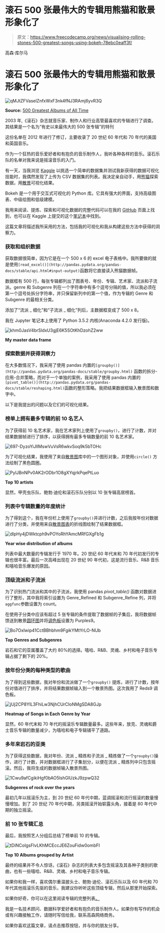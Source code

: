 # 滚石 500 张最伟大的专辑用熊猫和散景形象化了

> 原文：<https://www.freecodecamp.org/news/visualising-rolling-stones-500-greatest-songs-using-bokeh-78ebc0eaff3f/>

高森·库尔马

# 滚石 500 张最伟大的专辑用熊猫和散景形象化了

![qMJtZFVaselZnfxWxF3nk4fNJ3RAmj6yvR3Q](img/0f420fdbff474626d6c132305f500675.png)

**Source:** [500 Greatest Albums of All Time](http://www.rollingstone.com/music/lists/500-greatest-albums-of-all-time-20120531)

2003 年,《滚石》杂志就音乐家、制作人和行业高管最喜欢的专辑进行了调查。其结果是一个名为“有史以来最伟大的 500 张专辑”的特刊

这份名单在 2012 年进行了修订，主要收录了 20 世纪 60 年代和 70 年代的美国和英国音乐。

作为一个狂热的音乐爱好者和有抱负的音乐制作人，我听各种各样的音乐。滚石乐队的名单对我来说是摇滚音乐的入门。

有一天，当我浏览 [Kaggle](https://www.kaggle.com/notgibs/500-greatest-albums-of-all-time-rolling-stone) 以挑选一个简单的数据集并测试我新获得的数据可视化技能时，我偶然发现了上传为 CSV 数据集的列表。我决定亲自动手，用[熊猫](http://pandas.pydata.org/pandas-docs/stable/)探索数据，用[散景](http://bokeh.pydata.org/en/latest/)可视化结果。

Bokeh 是一个用于交互式可视化的 Python 库。它具有强大的界面，支持高级图表、中级绘图和低级建模。

我用来阅读、提炼、探索和可视化数据的完整代码可以在我的 [GitHub](https://github.com/itzzthad/kaggle-exercises/tree/master/rollingstones-dataset) 页面上找到，也可以在 Kaggle 上提交的这个[笔记本](https://www.kaggle.com/thadx89/d/notgibs/500-greatest-albums-of-all-time-rolling-stone/exploring-and-visualizing-using-bokeh/notebook)中找到。

这篇文章将描述我所采用的方法，包括我的可视化和我从构建这些方法中获得的洞察力。

### 获取和组织数据

获取数据很简单，因为它是在一个 500 x 6 的 excel 电子表格中。我所要做的就是使用`[read_excel()](http://pandas.pydata.org/pandas-docs/stable/api.html#input-output)`函数将它直接读入熊猫数据帧。

数据框有 500 行，每张专辑都列出了图表号、年份、专辑、艺术家、流派和子流派。genre 和 Subgenre 列在一个字符串中有多个逗号分隔的值，所以我必须在第一个逗号处拆分字符串，并只保留新列中的第一个值，作为专辑的 Genre 和 Subgenre 的最相关分类。

添加了“流派 _ 细化”和“子流派 _ 细化”列后，主数据框变成了 500 x 8。

我在 Jupyter 笔记本上使用了 Python 3.5.2 内核(Anaconda 4.2.0 发行版)。

![khm0JasV4brSldxU3gjE6K5SOtKhDzohZ2ww](img/64ec4a0f47dee11132a874362dfd8c1e.png)

**My master data frame**

### 探索数据并获得洞察力

在大多数情况下，我采用了使用 pandas 内置的`[groupby()](http://pandas.pydata.org/pandas-docs/stable/groupby.html)` 函数的拆分-应用-合并策略，而对于一个单独的案例，我采用了使用 pandas 内置的`[pivot_table()](http://pandas.pydata.org/pandas-docs/stable/reshaping.html)`函数的整形策略。我把结果数据框输入散景图和数字中。

以下是我提出的问题以及它们的可视化结果。

### **榜单上拥有最多专辑的前 10 名艺人**

为了获得前 10 名艺术家，我在艺术家列上使用了`groupby()`，进行了计数，并对结果数据帧进行了排序，以获得拥有最多专辑数量的前 10 名艺术家。

![697-DyzoYiJllMswVuVsR6wkvSoq9k5bTOHc](img/f1b9d610e35f24b0d95d1b9508163910.png)

为了可视化结果，我使用了来自[散景图](http://bokeh.pydata.org/en/0.10.0/docs/reference/plotting.html)库中的一个图形对象，并使用`circle()` 方法绘制了黑色圆圈。

![PylJBnNPv0AK2rODbr1O8gXYqjrkPqePtLuo](img/0175ac591a438b4d8fb239a956d2b37a.png)

**Top 10 artists**

显然，甲壳虫乐队、鲍勃·迪伦和滚石乐队分别以 10 张专辑高居榜首。

### 列表中专辑数量的年度统计

为了得到这个，我在年份栏上使用了`groupby()`并进行计数，之后我按年份对数据进行了分类，并使用来自[散景图表](http://bokeh.pydata.org/en/latest/docs/reference/charts.html)的折线图绘制了结果数据框。

![dlpHy4jDWktcph9vPOYoRhYAmcMRfGXgFb1g](img/f6f8b3ecf0c039a0fb98e3ccc4690749.png)

**Year wise distribution of albums**

列表中最大数量的专辑发行于 1970 年。20 世纪 60 年代末和 70 年代初发行的专辑也很丰富。最后一次高峰出现在 20 世纪 90 年代初，这是流行音乐、R&B 音乐和嘻哈音乐爆发的原因。

### 顶级流派和子流派

为了识别热门流派和其中的子流派，我使用 pandas *pivot_table()* 函数对数据进行了整形，其中我将索引设置为 Genre_Refined 和 Subgenre_Refine 列，并将`aggfunc`参数设置为 count。

在使用子分类中应该有超过 5 张专辑的条件提取了数据帧的子集后，我将数据帧馈送到散景[圆环图](http://bokeh.pydata.org/en/latest/docs/gallery/donut_chart.html)并将[调色板](http://bokeh.pydata.org/en/0.10.0/docs/gallery/palettes.html)设置为 Purples9。

![Bo7OxIwip41CctBBhbhm9FgikYMtYrLO-NUb](img/91a15f4c8b08e96449dcc90311251dd6.png)

**Top Genres and Subgenres**

岩石和它的亚属覆盖了大约 80%的选择。嘻哈、R&B、灵魂、乡村和电子音乐专辑占据了剩下的 20%。

### 按年份分类的每种类型的歌曲

为了得到这些数据，我对年份和流派做了一个`groupby()` 提炼，进行了计数，按年份对值进行了排序，并将结果数据帧输入到一个散景热图。这次我用了 Reds9 调色板。

![jUj2CP8YlL3FhiLw3NjhCUrCIoNMgSDA8GJp](img/f67c77f0d8f691cff9d3c3a18546e53c.png)

**Heatmap of Songs in Each Genre by Year**

显然，60 年代末和 70 年代的摇滚乐专辑数量最多。这些年来，放克、灵魂和爵士音乐专辑的数量减少，为嘻哈和电子专辑铺平了道路。

### 多年来岩石的亚类

为了获得这些数据，我对年份、流派 _ 精炼和子流派 _ 精炼做了一个`groupby()`操作，进行了计数，并对数据框进行了子集划分，以便在流派 _ 精炼列中只包含摇滚。然后，我将生成的数据帧输入散景热图。

![1Cwu9afCgikiHgf0bAO5lshGlUzkJ9zpwQ32](img/d267c5bde564ab1a493d73886e7aa45a.png)

**Subgenres of rock over the years**

最初几年以摇滚乐为主，到 20 世纪 60 年代中期，蓝调摇滚和流行摇滚的数量慢慢增加。到了 20 世纪 70 年代中期，另类摇滚开始崭露头角，接着是 80 年代中期的独立摇滚。

### 前 10 张专辑汇总

最后，我按照艺人分组后总结了榜单前 10 的专辑。

![tDiNCoIgsFIvLKhMCEccJE6ZouFidw0ombFI](img/89bfa3fd3d9dedf898e07cb3bb97d324.png)

**Top 10 Albums grouped by Artist**

最终的结果并不令人惊讶。《滚石》杂志的列表大多包含摇滚及其各种子类别的歌曲，也有一些嘻哈、R&B、灵魂、乡村和电子音乐专辑。

如果你和我一样，喜欢偶尔重温披头士、鲍勃·迪伦、滚石乐队以及 60 年代和 70 年代其他摇滚乐先驱的音乐，我建议你听听这些顶级专辑，然后从那里开始探索。

如果你好奇，你可以在这里阅读专辑的完整列表[。](http://www.rollingstone.com/music/lists/500-greatest-albums-of-all-time-20120531)

我是一名技术顾问、数据科学爱好者和有抱负的音乐制作人。如果你有写作的机会或有兴趣接触工作，请随时写信给我，联系高森网络商务。

如果你喜欢这篇文章，请点击推荐按钮，并与你的朋友分享。